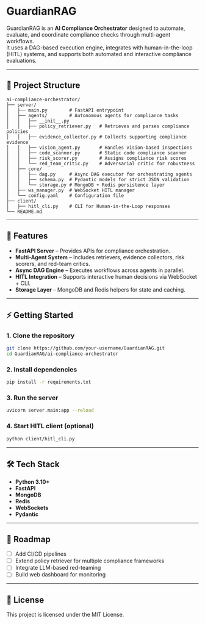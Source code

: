 # GuardianRAG

GuardianRAG is an **AI Compliance Orchestrator** designed to automate, evaluate, and coordinate compliance checks through multi-agent workflows.  
It uses a DAG-based execution engine, integrates with human-in-the-loop (HITL) systems, and supports both automated and interactive compliance evaluations.

---

## 📂 Project Structure

```
ai-compliance-orchestrator/
├── server/
│   ├── main.py        # FastAPI entrypoint
│   ├── agents/        # Autonomous agents for compliance tasks
│   │   ├── __init__.py
│   │   ├── policy_retriever.py   # Retrieves and parses compliance policies
│   │   ├── evidence_collector.py # Collects supporting compliance evidence
│   │   ├── vision_agent.py       # Handles vision-based inspections
│   │   ├── code_scanner.py       # Static code compliance scanner
│   │   ├── risk_scorer.py        # Assigns compliance risk scores
│   │   └── red_team_critic.py    # Adversarial critic for robustness
│   ├── core/
│   │   ├── dag.py     # Async DAG executor for orchestrating agents
│   │   ├── schema.py  # Pydantic models for strict JSON validation
│   │   └── storage.py # MongoDB + Redis persistence layer
│   ├── ws_manager.py  # WebSocket HITL manager
│   └── config.yaml    # Configuration file
├── client/
│   ├── hitl_cli.py    # CLI for Human-in-the-Loop responses
└── README.md
```

---

## 🚀 Features

- **FastAPI Server** – Provides APIs for compliance orchestration.  
- **Multi-Agent System** – Includes retrievers, evidence collectors, risk scorers, and red-team critics.  
- **Async DAG Engine** – Executes workflows across agents in parallel.  
- **HITL Integration** – Supports interactive human decisions via WebSocket + CLI.  
- **Storage Layer** – MongoDB and Redis helpers for state and caching.  

---

## ⚡ Getting Started

### 1. Clone the repository
```bash
git clone https://github.com/your-username/GuardianRAG.git
cd GuardianRAG/ai-compliance-orchestrator
```

### 2. Install dependencies
```bash
pip install -r requirements.txt
```

### 3. Run the server
```bash
uvicorn server.main:app --reload
```

### 4. Start HITL client (optional)
```bash
python client/hitl_cli.py
```

---

## 🛠️ Tech Stack

- **Python 3.10+**
- **FastAPI**
- **MongoDB**
- **Redis**
- **WebSockets**
- **Pydantic**

---

## 📌 Roadmap

- [ ] Add CI/CD pipelines  
- [ ] Extend policy retriever for multiple compliance frameworks  
- [ ] Integrate LLM-based red-teaming  
- [ ] Build web dashboard for monitoring  

---

## 📄 License

This project is licensed under the MIT License.
